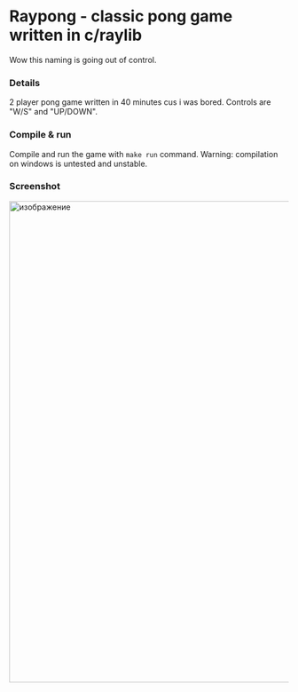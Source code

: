# Raypong - classic pong game written in c/raylib
Wow this naming is going out of control.
### Details
2 player pong game written in 40 minutes cus i was bored. Controls are "W/S" and "UP/DOWN".
### Compile & run
Compile and run the game with `make run` command. Warning: compilation on windows is untested and unstable.
### Screenshot
<img width="867" alt="изображение" src="https://github.com/user-attachments/assets/e4f25ffb-cf0e-480e-9127-e62dba507420" />
